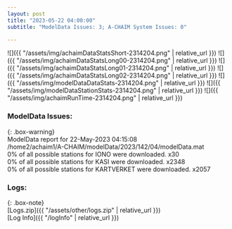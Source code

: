 ```yaml
---
layout: post
title: "2023-05-22 04:00:00"
subtitle: "ModelData Issues: 3; A-CHAIM System Issues: 0"

---
```


![]({{ "/assets/img/achaimDataStatsShort-2314204.png" | relative_url }})
![]({{ "/assets/img/achaimDataStatsLong00-2314204.png" | relative_url }})
![]({{ "/assets/img/achaimDataStatsLong01-2314204.png" | relative_url }})
![]({{ "/assets/img/achaimDataStatsLong02-2314204.png" | relative_url }})
![]({{ "/assets/img/modelDataDataStats-2314204.png" | relative_url }})
![]({{ "/assets/img/modelDataStationStats-2314204.png" | relative_url }})
![]({{ "/assets/img/achaimRunTime-2314204.png" | relative_url }})


### ModelData Issues:  
  
{: .box-warning}  
 ModelData report for 22-May-2023 04:15:08   
 /home2/achaim1/A-CHAIM/modelData/2023/142/04/modelData.mat   
 0% of all possible stations for IONO were downloaded. x30   
 0% of all possible stations for KASI were downloaded. x2348   
 0% of all possible stations for KARTVERKET were downloaded. x2057   
  


### Logs:  
  
{: .box-note}  
[Logs.zip]({{ "/assets/other/logs.zip" | relative_url }})  
[Log Info]({{ "/logInfo" | relative_url }})  
